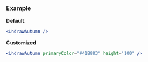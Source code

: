 ### Example

**Default**
```jsx
<UndrawAutumn />
```

**Customized**
```jsx
<UndrawAutumn primaryColor="#41B883" height="100" />
```
